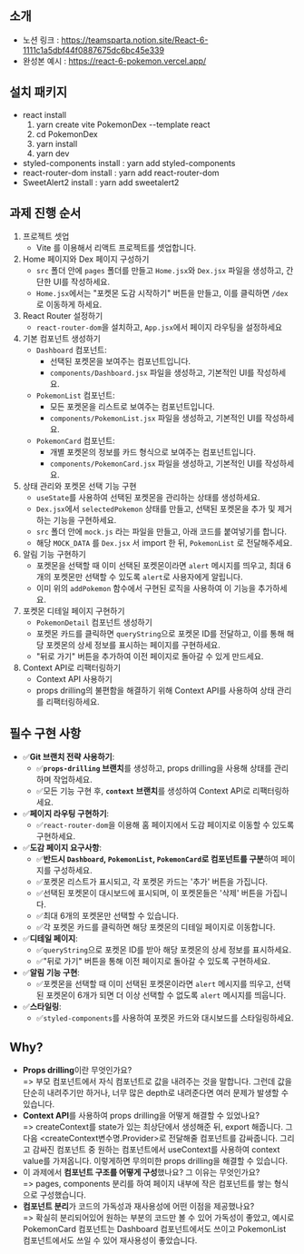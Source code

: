 ## 소개

-   노션 링크 : https://teamsparta.notion.site/React-6-1111c1a5dbf44f0887675dc6bc45e339
-   완성본 예시 : https://react-6-pokemon.vercel.app/

## 설치 패키지

-   react install
    1.  yarn create vite PokemonDex --template react
    2.  cd PokemonDex
    3.  yarn install
    4.  yarn dev
-   styled-components install : yarn add styled-components
-   react-router-dom install : yarn add react-router-dom
-   SweetAlert2 install : yarn add sweetalert2

## 과제 진행 순서

1. 프로젝트 셋업
    - Vite 를 이용해서 리액트 프로젝트를 셋업합니다.
2. Home 페이지와 Dex 페이지 구성하기
    - `src` 폴더 안에 `pages` 폴더를 만들고 `Home.jsx`와 `Dex.jsx` 파일을 생성하고, 간단한 UI를 작성하세요.
    - `Home.jsx`에서는 "포켓몬 도감 시작하기" 버튼을 만들고, 이를 클릭하면 `/dex`로 이동하게 하세요.
3. React Router 설정하기
    - `react-router-dom`을 설치하고, `App.jsx`에서 페이지 라우팅을 설정하세요
4. 기본 컴포넌트 생성하기
    - `Dashboard` 컴포넌트:
        - 선택된 포켓몬을 보여주는 컴포넌트입니다.
        - `components/Dashboard.jsx` 파일을 생성하고, 기본적인 UI를 작성하세요.
    - `PokemonList` 컴포넌트:
        - 모든 포켓몬을 리스트로 보여주는 컴포넌트입니다.
        - `components/PokemonList.jsx` 파일을 생성하고, 기본적인 UI를 작성하세요.
    - `PokemonCard` 컴포넌트:
        - 개별 포켓몬의 정보를 카드 형식으로 보여주는 컴포넌트입니다.
        - `components/PokemonCard.jsx` 파일을 생성하고, 기본적인 UI를 작성하세요.
5. 상태 관리와 포켓몬 선택 기능 구현
    - `useState`를 사용하여 선택된 포켓몬을 관리하는 상태를 생성하세요.
    - `Dex.jsx`에서 `selectedPokemon` 상태를 만들고, 선택된 포켓몬을 추가 및 제거하는 기능을 구현하세요.
    - `src` 폴더 안에 `mock.js` 라는 파일을 만들고, 아래 코드를 붙여넣기를 합니다.
    - 해당 `MOCK_DATA` 를 `Dex.jsx` 서 import 한 뒤, `PokemonList` 로 전달해주세요.
6. 알림 기능 구현하기
    - 포켓몬을 선택할 때 이미 선택된 포켓몬이라면 `alert` 메시지를 띄우고, 최대 6개의 포켓몬만 선택할 수 있도록 `alert`로 사용자에게 알립니다.
    - 이미 위의 `addPokemon` 함수에서 구현된 로직을 사용하여 이 기능을 추가하세요.
7. 포켓몬 디테일 페이지 구현하기
    - `PokemonDetail` 컴포넌트 생성하기
    - 포켓몬 카드를 클릭하면 `queryString`으로 포켓몬 ID를 전달하고, 이를 통해 해당 포켓몬의 상세 정보를 표시하는 페이지를 구현하세요.
    - "뒤로 가기" 버튼을 추가하여 이전 페이지로 돌아갈 수 있게 만드세요.
8. Context API로 리팩터링하기
    - Context API 사용하기
    - props drilling의 불편함을 해결하기 위해 Context API를 사용하여 상태 관리를 리팩터링하세요.

## 필수 구현 사항

-   ✅**Git 브랜치 전략 사용하기**:
    -   ✅**`props-drilling` 브랜치**를 생성하고, props drilling을 사용해 상태를 관리하며 작업하세요.
    -   ✅모든 기능 구현 후, **`context` 브랜치**를 생성하여 Context API로 리팩터링하세요.
-   ✅**페이지 라우팅 구현하기**:
    -   ✅`react-router-dom`을 이용해 홈 페이지에서 도감 페이지로 이동할 수 있도록 구현하세요.
-   ✅**도감 페이지 요구사항**:
    -   ✅**반드시 `Dashboard`, `PokemonList`, `PokemonCard`로 컴포넌트를 구분**하여 페이지를 구성하세요.
    -   ✅포켓몬 리스트가 표시되고, 각 포켓몬 카드는 '추가' 버튼을 가집니다.
    -   ✅선택된 포켓몬이 대시보드에 표시되며, 이 포켓몬들은 '삭제' 버튼을 가집니다.
    -   ✅최대 6개의 포켓몬만 선택할 수 있습니다.
    -   ✅각 포켓몬 카드를 클릭하면 해당 포켓몬의 디테일 페이지로 이동합니다.
-   ✅**디테일 페이지**:
    -   ✅`queryString`으로 포켓몬 ID를 받아 해당 포켓몬의 상세 정보를 표시하세요.
    -   ✅"뒤로 가기" 버튼을 통해 이전 페이지로 돌아갈 수 있도록 구현하세요.
-   ✅**알림 기능 구현**:
    -   ✅포켓몬을 선택할 때 이미 선택된 포켓몬이라면 `alert` 메시지를 띄우고, 선택된 포켓몬이 6개가 되면 더 이상 선택할 수 없도록 `alert` 메시지를 띄웁니다.
-   ✅**스타일링**:
    -   ✅`styled-components`를 사용하여 포켓몬 카드와 대시보드를 스타일링하세요.

## Why?

-   **Props drilling**이란 무엇인가요?<br> => 부모 컴포넌트에서 자식 컴포넌트로 값을 내려주는 것을 말합니다. 그런데 값을 단순히 내려주기만 하거나, 너무 많은 depth로 내려준다면 여러 문제가 발생할 수 있습니다.
-   **Context API**를 사용하여 props drilling을 어떻게 해결할 수 있었나요?<br> => createContext를 state가 있는 최상단에서 생성해준 뒤, export 해줍니다. 그다음 <createContext변수명.Provider>로 전달해줄 컴포넌트를 감싸줍니다. 그리고 감싸진 컴포넌트 중 원하는 컴포넌트에서 useContext를 사용하여 context value를 가져옵니다. 이렇게하면 무의미한 props drilling을 해결할 수 있습니다.
-   이 과제에서 **컴포넌트 구조를 어떻게 구성**했나요? 그 이유는 무엇인가요?<br> => pages, components 분리를 하여 페이지 내부에 작은 컴포넌트를 쌓는 형식으로 구성했습니다.
-   **컴포넌트 분리**가 코드의 가독성과 재사용성에 어떤 이점을 제공했나요?<br> => 확실히 분리되어있어 원하는 부분의 코드만 볼 수 있어 가독성이 좋았고, 예시로 PokemonCard 컴포넌트는 Dashboard 컴포넌트에서도 쓰이고 PokemonList 컴포넌트에서도 쓰일 수 있어 재사용성이 좋았습니다.
